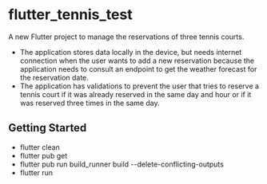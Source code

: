# flutter_tennis_test

A new Flutter project to manage the reservations of three tennis courts.

- The application stores data locally in the device, but needs internet connection when the user
  wants to add a new reservation because the application needs to consult an endpoint to get the
  weather forecast for the reservation date.
- The application has validations to prevent the user that tries to reserve a tennis court if it was
  already reserved in the same day and hour or if it was reserved three times in the same day.

## Getting Started

- flutter clean
- flutter pub get
- flutter pub run build_runner build --delete-conflicting-outputs
- flutter run
